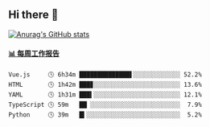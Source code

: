 ## Hi there 👋

[![Anurag's GitHub stats](https://github-readme-stats-orilights.vercel.app/api?username=orilights)](https://github.com/anuraghazra/github-readme-stats)

<!--
**OriLight152/OriLight152** is a ✨ _special_ ✨ repository because its `README.md` (this file) appears on your GitHub profile.

Here are some ideas to get you started:

- 🔭 I’m currently working on ...
- 🌱 I’m currently learning ...
- 👯 I’m looking to collaborate on ...
- 🤔 I’m looking for help with ...
- 💬 Ask me about ...
- 📫 How to reach me: ...
- 😄 Pronouns: ...
- ⚡ Fun fact: ...
-->

<!-- waka-box start -->
#### <a href="https://gist.github.com/92c8d5b388768c10efcba86e82b7c4fb" target="_blank">📊 每周工作报告</a>
```text
Vue.js     🕓 6h34m ██████████████▌░░░░░░░░░░░░░ 52.2%
HTML       🕓 1h42m ███▊░░░░░░░░░░░░░░░░░░░░░░░░ 13.6%
YAML       🕓 1h31m ███▍░░░░░░░░░░░░░░░░░░░░░░░░ 12.1%
TypeScript 🕓 59m   ██▏░░░░░░░░░░░░░░░░░░░░░░░░░  7.9%
Python     🕓 39m   █▍░░░░░░░░░░░░░░░░░░░░░░░░░░  5.2%
```
<!-- Powered by https://github.com/journey-ad/waka-box-go . -->
<!-- waka-box end -->
